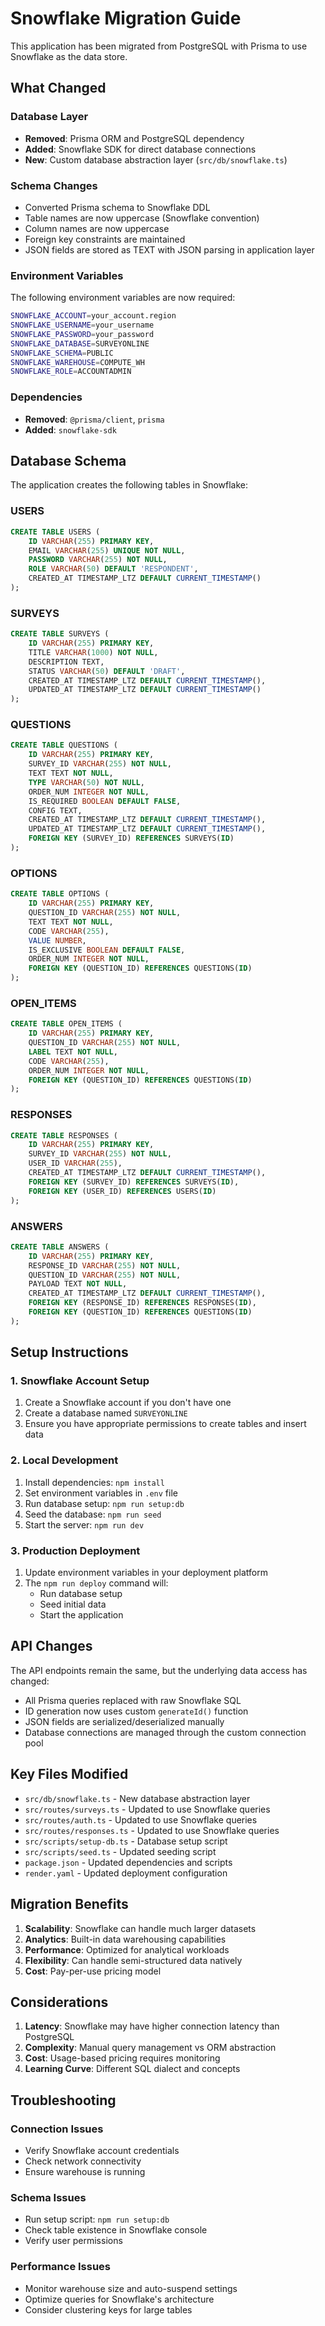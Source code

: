 # Snowflake Migration Guide

This application has been migrated from PostgreSQL with Prisma to use Snowflake as the data store.

## What Changed

### Database Layer
- **Removed**: Prisma ORM and PostgreSQL dependency
- **Added**: Snowflake SDK for direct database connections
- **New**: Custom database abstraction layer (`src/db/snowflake.ts`)

### Schema Changes
- Converted Prisma schema to Snowflake DDL
- Table names are now uppercase (Snowflake convention)
- Column names are now uppercase
- Foreign key constraints are maintained
- JSON fields are stored as TEXT with JSON parsing in application layer

### Environment Variables
The following environment variables are now required:

```bash
SNOWFLAKE_ACCOUNT=your_account.region
SNOWFLAKE_USERNAME=your_username
SNOWFLAKE_PASSWORD=your_password
SNOWFLAKE_DATABASE=SURVEYONLINE
SNOWFLAKE_SCHEMA=PUBLIC
SNOWFLAKE_WAREHOUSE=COMPUTE_WH
SNOWFLAKE_ROLE=ACCOUNTADMIN
```

### Dependencies
- **Removed**: `@prisma/client`, `prisma`
- **Added**: `snowflake-sdk`

## Database Schema

The application creates the following tables in Snowflake:

### USERS
```sql
CREATE TABLE USERS (
    ID VARCHAR(255) PRIMARY KEY,
    EMAIL VARCHAR(255) UNIQUE NOT NULL,
    PASSWORD VARCHAR(255) NOT NULL,
    ROLE VARCHAR(50) DEFAULT 'RESPONDENT',
    CREATED_AT TIMESTAMP_LTZ DEFAULT CURRENT_TIMESTAMP()
);
```

### SURVEYS
```sql
CREATE TABLE SURVEYS (
    ID VARCHAR(255) PRIMARY KEY,
    TITLE VARCHAR(1000) NOT NULL,
    DESCRIPTION TEXT,
    STATUS VARCHAR(50) DEFAULT 'DRAFT',
    CREATED_AT TIMESTAMP_LTZ DEFAULT CURRENT_TIMESTAMP(),
    UPDATED_AT TIMESTAMP_LTZ DEFAULT CURRENT_TIMESTAMP()
);
```

### QUESTIONS
```sql
CREATE TABLE QUESTIONS (
    ID VARCHAR(255) PRIMARY KEY,
    SURVEY_ID VARCHAR(255) NOT NULL,
    TEXT TEXT NOT NULL,
    TYPE VARCHAR(50) NOT NULL,
    ORDER_NUM INTEGER NOT NULL,
    IS_REQUIRED BOOLEAN DEFAULT FALSE,
    CONFIG TEXT,
    CREATED_AT TIMESTAMP_LTZ DEFAULT CURRENT_TIMESTAMP(),
    UPDATED_AT TIMESTAMP_LTZ DEFAULT CURRENT_TIMESTAMP(),
    FOREIGN KEY (SURVEY_ID) REFERENCES SURVEYS(ID)
);
```

### OPTIONS
```sql
CREATE TABLE OPTIONS (
    ID VARCHAR(255) PRIMARY KEY,
    QUESTION_ID VARCHAR(255) NOT NULL,
    TEXT TEXT NOT NULL,
    CODE VARCHAR(255),
    VALUE NUMBER,
    IS_EXCLUSIVE BOOLEAN DEFAULT FALSE,
    ORDER_NUM INTEGER NOT NULL,
    FOREIGN KEY (QUESTION_ID) REFERENCES QUESTIONS(ID)
);
```

### OPEN_ITEMS
```sql
CREATE TABLE OPEN_ITEMS (
    ID VARCHAR(255) PRIMARY KEY,
    QUESTION_ID VARCHAR(255) NOT NULL,
    LABEL TEXT NOT NULL,
    CODE VARCHAR(255),
    ORDER_NUM INTEGER NOT NULL,
    FOREIGN KEY (QUESTION_ID) REFERENCES QUESTIONS(ID)
);
```

### RESPONSES
```sql
CREATE TABLE RESPONSES (
    ID VARCHAR(255) PRIMARY KEY,
    SURVEY_ID VARCHAR(255) NOT NULL,
    USER_ID VARCHAR(255),
    CREATED_AT TIMESTAMP_LTZ DEFAULT CURRENT_TIMESTAMP(),
    FOREIGN KEY (SURVEY_ID) REFERENCES SURVEYS(ID),
    FOREIGN KEY (USER_ID) REFERENCES USERS(ID)
);
```

### ANSWERS
```sql
CREATE TABLE ANSWERS (
    ID VARCHAR(255) PRIMARY KEY,
    RESPONSE_ID VARCHAR(255) NOT NULL,
    QUESTION_ID VARCHAR(255) NOT NULL,
    PAYLOAD TEXT NOT NULL,
    CREATED_AT TIMESTAMP_LTZ DEFAULT CURRENT_TIMESTAMP(),
    FOREIGN KEY (RESPONSE_ID) REFERENCES RESPONSES(ID),
    FOREIGN KEY (QUESTION_ID) REFERENCES QUESTIONS(ID)
);
```

## Setup Instructions

### 1. Snowflake Account Setup
1. Create a Snowflake account if you don't have one
2. Create a database named `SURVEYONLINE`
3. Ensure you have appropriate permissions to create tables and insert data

### 2. Local Development
1. Install dependencies: `npm install`
2. Set environment variables in `.env` file
3. Run database setup: `npm run setup:db`
4. Seed the database: `npm run seed`
5. Start the server: `npm run dev`

### 3. Production Deployment
1. Update environment variables in your deployment platform
2. The `npm run deploy` command will:
   - Run database setup
   - Seed initial data
   - Start the application

## API Changes

The API endpoints remain the same, but the underlying data access has changed:

- All Prisma queries replaced with raw Snowflake SQL
- ID generation now uses custom `generateId()` function
- JSON fields are serialized/deserialized manually
- Database connections are managed through the custom connection pool

## Key Files Modified

- `src/db/snowflake.ts` - New database abstraction layer
- `src/routes/surveys.ts` - Updated to use Snowflake queries
- `src/routes/auth.ts` - Updated to use Snowflake queries
- `src/routes/responses.ts` - Updated to use Snowflake queries
- `src/scripts/setup-db.ts` - Database setup script
- `src/scripts/seed.ts` - Updated seeding script
- `package.json` - Updated dependencies and scripts
- `render.yaml` - Updated deployment configuration

## Migration Benefits

1. **Scalability**: Snowflake can handle much larger datasets
2. **Analytics**: Built-in data warehousing capabilities
3. **Performance**: Optimized for analytical workloads
4. **Flexibility**: Can handle semi-structured data natively
5. **Cost**: Pay-per-use pricing model

## Considerations

1. **Latency**: Snowflake may have higher connection latency than PostgreSQL
2. **Complexity**: Manual query management vs ORM abstraction
3. **Cost**: Usage-based pricing requires monitoring
4. **Learning Curve**: Different SQL dialect and concepts

## Troubleshooting

### Connection Issues
- Verify Snowflake account credentials
- Check network connectivity
- Ensure warehouse is running

### Schema Issues
- Run setup script: `npm run setup:db`
- Check table existence in Snowflake console
- Verify user permissions

### Performance Issues
- Monitor warehouse size and auto-suspend settings
- Optimize queries for Snowflake's architecture
- Consider clustering keys for large tables